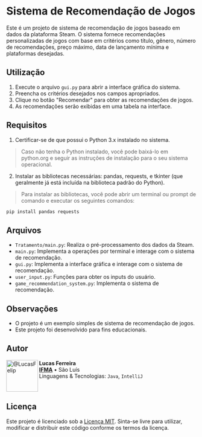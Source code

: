 # Sistema de Recomendação de Jogos

Este é um projeto de sistema de recomendação de jogos baseado em dados da plataforma Steam. O sistema fornece recomendações personalizadas de jogos com base em critérios como título, gênero, número de recomendações, preço máximo, data de lançamento mínima e plataformas desejadas.

## Utilização

1. Execute o arquivo `gui.py` para abrir a interface gráfica do sistema.
2. Preencha os critérios desejados nos campos apropriados.
3. Clique no botão "Recomendar" para obter as recomendações de jogos.
4. As recomendações serão exibidas em uma tabela na interface.

## Requisitos
1. Certificar-se de que possui o Python 3.x instalado no sistema.
> Caso não tenha o Python instalado, você pode baixá-lo em python.org e seguir as instruções de instalação para o seu sistema operacional.

2. Instalar as bibliotecas necessárias: pandas, requests, e tkinter (que geralmente já está incluída na biblioteca padrão do Python).
> Para instalar as bibliotecas, você pode abrir um terminal ou prompt de comando e executar os seguintes comandos:

```python
pip install pandas requests
```

## Arquivos

- `Tratamento/main.py`: Realiza o pré-processamento dos dados da Steam.
- `main.py`: Implementa a operações por terminal e interage com o sistema de recomendação.
- `gui.py`: Implementa a interface gráfica e interage com o sistema de recomendação.
- `user_input.py`: Funções para obter os inputs do usuário.
- `game_recommendation_system.py`: Implementa o sistema de recomendação.

## Observações

- O projeto é um exemplo simples de sistema de recomendação de jogos.
- Este projeto foi desenvolvido para fins educacionais.

## Autor

[<img align="left" height="84px" width="84px" alt="@LucasFelip" src="https://avatars.githubusercontent.com/LucasFelip?size=64">](https://github.com/LucasFelip)
**Lucas Ferreira** \
[**IFMA**](https://portal.ifma.edu.br/inicio/) • São Luís \
Linguagens & Tecnologias: `Java`, `IntelliJ`

<br>

## Licença

Este projeto é licenciado sob a [Licença MIT](LICENSE). Sinta-se livre para utilizar, modificar e distribuir este código conforme os termos da licença.
